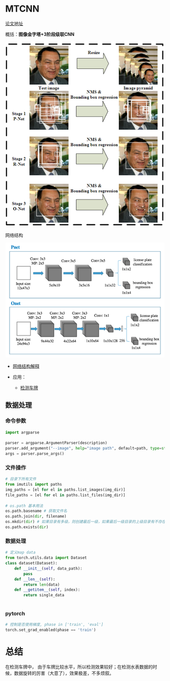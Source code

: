 # MTCNN

[论文地址](https://arxiv.org/abs/1604.02878)

概括：**图像金字塔+3阶段级联CNN**

![](./pic/FYPMuQ.png)

网络结构

![](./pic/MTCNN.png)

- [网络结构解释](https://www.cnblogs.com/shine-lee/p/10115582.html#%E5%86%99%E5%9C%A8%E5%89%8D%E9%9D%A2)

- 应用：
  - [检测车牌](https://github.com/xuexingyu24/License_Plate_Detection_Pytorch/)

## 数据处理

### 命令参数

```python
import argparse

parser = argparse.ArgumentParser(description)
parser.add_argument("--image", help="image path", default=path, type=str)
args = parser.parse_args()


```



### 文件操作

```python
# 目录下所有文件
from imutils import paths
img_paths = [el for el in paths.list_images(img_dir)]
file_paths = [el for el in paths.list_files(img_dir)]

# os.path 基本用法
os.path.basename # 获取文件名
os.path.join(dir, filename)
os.mkdir(dir) # 如果目录有多级，则创建最后一级，如果最后一级目录的上级目录有不存在的，则会抛出一个 OSError
os.path.exists(dir)

```



### 数据处理

```python
# 定义map data
from torch.utils.data import Dataset
class dataset(Dataset):
    def __init__(self, data_path):
        pass
    def __len__(self):
        return len(data)
   	def __getitem__(self, index):
        return single_data
    
```



### pytorch

```python
# 控制是否使用梯度, phase in ['train', 'eval']
torch.set_grad_enabled(phase == 'train')

```



# 总结

在检测车牌中， 由于车牌比较水平，所以检测效果较好；在检测水表数据的时候，数据旋转的厉害（大意了），效果极差，不多烦叙。